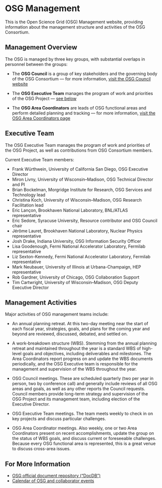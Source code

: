 # OSG Management

This is the Open Science Grid (OSG) Management website, providing information about the management structure and activities of the OSG
Consortium.


## Management Overview

The OSG is managed by three key groups, with substantial overlaps in personnel between the groups:

* The **OSG Council** is a group of key stakeholders and the governing body of the OSG Consortium&nbsp;&mdash; for more
  information, [visit the OSG Council website](https://osg-htc.org/council/)

* The **OSG Executive Team** manages the program of work and priorities of the OSG Project&nbsp;&mdash;
  [see below](#executive-team)

* The **OSG Area Coordinators** are leads of OSG functional areas and perform detailed planning and
  tracking&nbsp;&mdash; for more information, [visit the OSG Area Coordinators page](area-coordinators.md)


## Executive Team

The OSG Executive Team manages the program of work and priorities of the OSG
Project, as well as contributions from OSG Consortium members.

Current Executive Team members:

* Frank Würthwein, University of California San Diego, OSG Executive Director
* Miron Livny, University of Wisconsin&ndash;Madison, OSG Technical Director and PI
* Brian Bockelman, Morgridge Institute for Research, OSG Services and Technology lead
* Christina Koch, University of Wisconsin&ndash;Madison, OSG Research Facilitation lead
* Eric Lançon, Brookhaven National Laboratory, BNL/ATLAS representative
* Eric Sedore, Syracuse University, Resource contributor and OSG Council chair
* Jérôme Lauret, Brookhaven National Laboratory, Nuclear Physics representative
* Josh Drake, Indiana University, OSG Information Security Officer
* Lisa Goodenough, Fermi National Accelerator Laboratory, Fermilab representative
* Liz Sexton-Kennedy, Fermi National Accelerator Laboratory, Fermilab representative
* Mark Neubauer, University of Illinois at Urbana-Champaign, HEP representative
* Rob Gardner, University of Chicago, OSG Collaboration Support
* Tim Cartwright, University of Wisconsin&ndash;Madison, OSG Deputy Executive Director


## Management Activities

Major activities of OSG management teams include:

* An annual planning retreat.  At this two-day meeting near the start of each fiscal year, strategies, goals, and plans
  for the coming year and beyond are reviewed, discussed, debated, and settled on.

* A work-breakdown structure (WBS).  Stemming from the annual planning retreat and maintained throughout the year is a
  standard WBS of high-level goals and objectives, including deliverables and milestones.  The Area Coordinators report
  progress on and update the WBS documents periodically, and the OSG Executive team is responsible for the management
  and supervision of the WBS throughout the year.

* OSG Council meetings.  These are scheduled quarterly (two per year in person, two by conference call) and generally
  include reviews of all OSG areas and goals, as well as any other reports the Council requests.  Council members
  provide long-term strategy and supervision of the OSG Project and its management team, including election of the
  Executive Director.

* OSG Executive Team meetings.  The team meets weekly to check in on key projects and discuss particular challenges.

* OSG Area Coordinator meetings.  Also weekly, one or two Area Coordinators present on recent accomplishments, update
  the group on the status of WBS goals, and discuss current or foreseeable challenges.  Because every OSG functional
  area is represented, this is a great venue to discuss cross-area issues.


## For More Information

* [OSG official document repository (“DocDB”)](http://osg-docdb.opensciencegrid.org/cgi-bin/DocumentDatabase/)
* [Calendar of OSG and collaborator events](http://indico.fnal.gov/categoryDisplay.py?categId=86)

